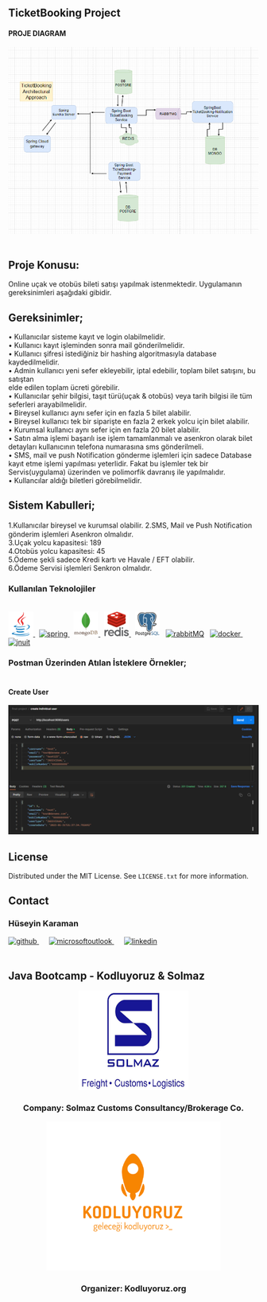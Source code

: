 <!-- ABOUT THE PROJECT -->
## TicketBooking Project

<h4>PROJE DIAGRAM </h4>
<a href="#"><img src="img/architectural_approach.png"/></a>
<br/> <br/>

## Proje Konusu:
Online uçak ve otobüs bileti satışı yapılmak istenmektedir. Uygulamanın gereksinimleri 
aşağıdaki gibidir. 


## Gereksinimler;
• Kullanıcılar sisteme kayıt ve login olabilmelidir.  <br/>
• Kullanıcı kayıt işleminden sonra mail gönderilmelidir.  <br/>
• Kullanıcı şifresi istediğiniz bir hashing algoritmasıyla database kaydedilmelidir. <br/>
• Admin kullanıcı yeni sefer ekleyebilir, iptal edebilir, toplam bilet satışını, bu satıştan <br/>
elde edilen toplam ücreti görebilir. <br/>
• Kullanıcılar şehir bilgisi, taşıt türü(uçak & otobüs) veya tarih bilgisi ile tüm seferleri 
arayabilmelidir. <br/>
• Bireysel kullanıcı aynı sefer için en fazla 5 bilet alabilir. <br/>
• Bireysel kullanıcı tek bir siparişte en fazla 2 erkek yolcu için bilet alabilir. <br/>
• Kurumsal kullanıcı aynı sefer için en fazla 20 bilet alabilir. <br/>
• Satın alma işlemi başarılı ise işlem tamamlanmalı ve asenkron olarak bilet detayları 
kullanıcının telefona numarasına sms gönderilmeli. <br/>
• SMS, mail ve push Notification gönderme işlemleri için sadece Database kayıt etme 
işlemi yapılması yeterlidir. Fakat bu işlemler tek bir Servis(uygulama) üzerinden ve 
polimorfik davranış ile yapılmalıdır.  <br/>
• Kullancılar aldığı biletleri görebilmelidir.  <br/>

## Sistem Kabulleri; <br/>
1.Kullanıcılar bireysel ve kurumsal olabilir.
2.SMS, Mail ve Push Notiﬁcation gönderim işlemleri Asenkron olmalıdır.<br/>
3.Uçak yolcu kapasitesi: 189<br/>
4.Otobüs yolcu kapasitesi: 45<br/>
5.Ödeme şekli sadece Kredi kartı ve Havale / EFT olabilir.<br/>
6.Ödeme Servisi işlemleri Senkron olmalıdır.<br/>


<!-- TECHNOLOGIES -->
### Kullanılan Teknolojiler <br/> <br/>
<a href="https://www.java.com" target="_blank" rel="noreferrer"> <img src="https://raw.githubusercontent.com/devicons/devicon/master/icons/java/java-original.svg" alt="java" width="50" height="50"/> </a> &nbsp;
<a href="https://spring.io/" target="_blank" rel="noreferrer"> <img src="https://www.vectorlogo.zone/logos/springio/springio-icon.svg" alt="spring" width="50" height="50"/> </a> &nbsp;
 <a href="https://www.mongodb.com/" target="_blank" rel="noreferrer"> <img src="https://raw.githubusercontent.com/devicons/devicon/master/icons/mongodb/mongodb-original-wordmark.svg" alt="mongodb" width="50" height="50"/> </a> &nbsp;
 <a href="https://redis.io" target="_blank" rel="noreferrer"> <img src="https://raw.githubusercontent.com/devicons/devicon/master/icons/redis/redis-original-wordmark.svg" alt="redis" width="50" height="50"/> </a> &nbsp;
 <a href="https://www.postgresql.org" target="_blank" rel="noreferrer"> <img src="https://raw.githubusercontent.com/devicons/devicon/master/icons/postgresql/postgresql-original-wordmark.svg" alt="postgresql" width="50" height="50"/></a> &nbsp;
 <a href="https://www.rabbitmq.com" target="_blank" rel="noreferrer"> <img src="https://www.vectorlogo.zone/logos/rabbitmq/rabbitmq-icon.svg" alt="rabbitMQ" width="50" height="50"/></a> &nbsp;
   <a href="https://www.docker.com" target="_blank" rel="noreferrer"> <img src="https://www.svgrepo.com/show/303231/docker-logo.svg" alt="docker" width="50" height="50"/> </a>&nbsp;
 <a href="https://www.junit.org" target="_blank" rel="noreferrer"> <img src="https://user-images.githubusercontent.com/10291265/215849774-9dcf84a2-78bc-450b-b363-312f7ada018e.png" alt="jnuit" width="100" height="50"/></a> &nbsp;


<!-- Postman Query-->
### Postman Üzerinden Atılan İsteklere Örnekler; <br/> <br/>
  
<h4>Create User </h4>
<img src="img/create indivual user.png"  alt="create user"/>
  
  
<!-- LICENSE -->
## License

Distributed under the MIT License. See `LICENSE.txt` for more information.

<!-- CONTACT -->
## Contact

### Hüseyin Karaman

<a href="https://github.com/" target="_blank">
<img  src=https://img.shields.io/badge/github-%2324292e.svg?&style=for-the-badge&logo=github&logoColor=white alt=github style="margin-bottom: 20px;" />
</a>
<a href = "mailto: @outlook.com?subject = Feedback&body = Message">
<img src=https://img.shields.io/badge/send-email-email?&style=for-the-badge&logo=microsoftoutlook&color=CD5C5C alt=microsoftoutlook style="margin-bottom: 20px; margin-left:20px" />
</a>
<a href="https://linkedin.com/in/" target="_blank">
<img src=https://img.shields.io/badge/linkedin-%231E77B5.svg?&style=for-the-badge&logo=linkedin&logoColor=white alt=linkedin style="margin-bottom: 20px; margin-left:20px" />
</a>  
  
<!-- PROJECT-BOOTCAMP-PRACTICUM PART -->
<br />

## Java Bootcamp - Kodluyoruz & Solmaz
<div align="center">
  <a href="https://www.solmaz.com">
    <img src="img/logos/solmaz-logo.jpg" alt="Logo" width="220" height="200">
  </a>

<h3 align="center">Company: Solmaz Customs Consultancy/Brokerage Co.</h3>
</div>

<div align="center">
  <a href="https://kodluyoruz.org/tr/kodluyoruz/">
    <img src="img/logos/kodluyoruz-logo.png" alt="Logo" width="350" height="300">
  </a>
<h3 align="center">Organizer: Kodluyoruz.org</h3>
</div>

